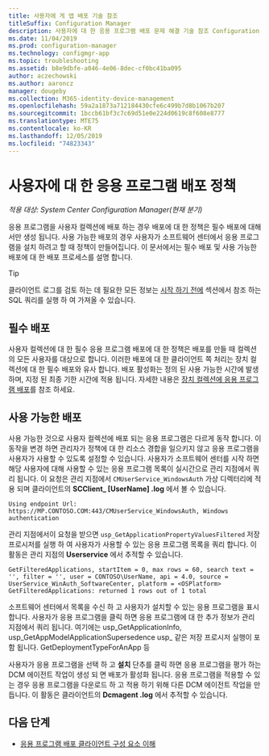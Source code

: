 ```yaml
---
title: 사용자에 게 앱 배포 기술 참조
titleSuffix: Configuration Manager
description: 사용자에 대 한 응용 프로그램 배포 문제 해결 기술 참조 Configuration Manager.
ms.date: 11/04/2019
ms.prod: configuration-manager
ms.technology: configmgr-app
ms.topic: troubleshooting
ms.assetid: b8e9dbfe-a046-4e06-8dec-cf0bc41ba095
author: aczechowski
ms.author: aaroncz
manager: dougeby
ms.collection: M365-identity-device-management
ms.openlocfilehash: 59a2a1873a712184430cfe6c499b7d8b1067b207
ms.sourcegitcommit: 1bccb61bf3c7c69d51e0e224d0619c8f608e8777
ms.translationtype: MTE75
ms.contentlocale: ko-KR
ms.lasthandoff: 12/05/2019
ms.locfileid: "74823343"
---
```

# <a name="application-deployment-policy-for-users"></a>사용자에 대 한 응용 프로그램 배포 정책

*적용 대상: System Center Configuration Manager(현재 분기)*

응용 프로그램을 사용자 컬렉션에 배포 하는 경우 배포에 대 한 정책은 필수 배포에 대해서만 생성 됩니다. 사용 가능한 배포의 경우 사용자가 소프트웨어 센터에서 응용 프로그램을 설치 하려고 할 때 정책이 만들어집니다. 이 문서에서는 필수 배포 및 사용 가능한 배포에 대 한 배포 프로세스를 설명 합니다.

> [!TIP]
> 클라이언트 로그를 검토 하는 데 필요한 모든 정보는 [시작 하기 전에](/sccm/apps/understand/app-deployment-technical-reference#before-you-begin) 섹션에서 참조 하는 SQL 쿼리를 실행 하 여 가져올 수 있습니다.

## <a name="required-deployments"></a>필수 배포

사용자 컬렉션에 대 한 필수 응용 프로그램 배포에 대 한 정책은 배포를 만들 때 컬렉션의 모든 사용자를 대상으로 합니다. 이러한 배포에 대 한 클라이언트 쪽 처리는 장치 컬렉션에 대 한 필수 배포와 유사 합니다. 배포 활성화는 정의 된 사용 가능한 시간에 발생 하며, 지정 된 최종 기한 시간에 적용 됩니다. 자세한 내용은 [장치 컬렉션에 응용 프로그램 배포](/sccm/apps/understand/device-deployment-technical-reference)를 참조 하세요.

## <a name="available-deployments"></a>사용 가능한 배포

사용 가능한 것으로 사용자 컬렉션에 배포 되는 응용 프로그램은 다르게 동작 합니다. 이 동작을 변경 하면 관리자가 정책에 대 한 리소스 경합을 일으키지 않고 응용 프로그램을 사용자가 사용할 수 있도록 설정할 수 있습니다. 사용자가 소프트웨어 센터를 시작 하면 해당 사용자에 대해 사용할 수 있는 응용 프로그램 목록이 실시간으로 관리 지점에서 쿼리 됩니다. 이 요청은 관리 지점에서 `CMUserService_WindowsAuth` 가상 디렉터리에 적용 되며 클라이언트의 **SCClient_ [UserName] .log** 에서 볼 수 있습니다.

```text
Using endpoint Url: https://MP.CONTOSO.COM:443/CMUserService_WindowsAuth, Windows authentication
```

관리 지점에서이 요청을 받으면 `usp_GetApplicationPropertyValuesFiltered` 저장 프로시저를 실행 하 여 사용자가 사용할 수 있는 응용 프로그램 목록을 쿼리 합니다. 이 활동은 관리 지점의 **Userservice** 에서 추적할 수 있습니다.

```text
GetFilteredApplications, startItem = 0, max rows = 60, search text = '', filter = '', user = CONTOSO\UserName, api = 4.0, source = UserService_WinAuth_SoftwareCenter, platform = <OSPlatform>
GetFilteredApplications: returned 1 rows out of 1 total
```

소프트웨어 센터에서 목록을 수신 하 고 사용자가 설치할 수 있는 응용 프로그램을 표시 합니다. 사용자가 응용 프로그램을 클릭 하면 응용 프로그램에 대 한 추가 정보가 관리 지점에서 쿼리 됩니다. 여기에는 usp_GetApplicationInfo, usp_GetAppModelApplicationSupersedence usp_ 같은 저장 프로시저 실행이 포함 됩니다. GetDeploymentTypeForAnApp 등

사용자가 응용 프로그램을 선택 하 고 **설치** 단추를 클릭 하면 응용 프로그램을 평가 하는 DCM 에이전트 작업이 생성 되 면 배포가 활성화 됩니다. 응용 프로그램을 적용할 수 있는 경우 응용 프로그램을 다운로드 하 고 적용 하기 위해 다른 DCM 에이전트 작업을 만듭니다. 이 활동은 클라이언트의 **Dcmagent .log** 에서 추적할 수 있습니다.

## <a name="next-steps"></a>다음 단계

- [응용 프로그램 배포 클라이언트 구성 요소 이해](/sccm/apps/understand/client-components-technical-reference)
